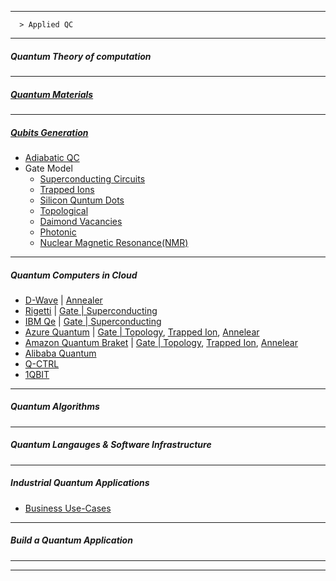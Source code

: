 -------------

      > Applied QC
------------------
##### Quantum Theory of computation

-----------
##### [Quantum Materials](https://github.com/gopala-kr/Quantum-Dots/blob/master/07-Quantum-Algorithms-Applications/qm.md)

-----------
##### [Qubits Generation](https://github.com/gopala-kr/Quantum-Dots/blob/master/07-Quantum-Algorithms-Applications/Qubits.md)

- [Adiabatic QC](https://github.com/gopala-kr/Quantum-Dots/blob/master/07-Quantum-Algorithms-Applications/a-qc.md)
- Gate Model
  - [Superconducting Circuits]()
  - [Trapped Ions]()
  - [Silicon Quntum Dots]()
  - [Topological]()
  - [Daimond Vacancies]()
  - [Photonic]()
  - [Nuclear Magnetic Resonance(NMR)]()
  
----------
##### Quantum Computers in Cloud

 - [D-Wave](https://www.dwavesys.com/take-leap) | [Annealer]() 
 - [Rigetti](https://qcs.rigetti.com/) | [Gate | Superconducting]() 
 - [IBM Qe](https://www.ibm.com/quantum-computing/) | [Gate | Superconducting]() 
 - [Azure Quantum](https://azure.microsoft.com/en-us/services/quantum/) | [Gate | Topology](), [Trapped Ion](), [Annelear]() 
 - [Amazon Quantum Braket](https://aws.amazon.com/braket/) | [Gate | Topology](), [Trapped Ion](), [Annelear]() 
 - [Alibaba Quantum](https://damo.alibaba.com/labs/quantum)
 - [Q-CTRL](https://q-ctrl.com/)
 - [1QBIT](https://1qbit.com/)

---------------

##### Quantum Algorithms

-------

##### Quantum Langauges & Software Infrastructure



----------

##### Industrial Quantum Applications

- [Business Use-Cases](https://github.com/gopala-kr/Quantum-Dots/blob/master/07-Quantum-Algorithms-Applications/usecases.md)

---------------
##### Build a Quantum Application

---------------
----------------------
